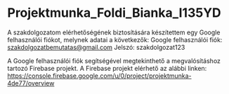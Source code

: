 # Projektmunka_Foldi_Bianka_I135YD
A szakdolgozatom elérhetőségének biztosítására készítettem egy Google felhasználói fiókot, melynek adatai a következők:
Google felhasználói fiók: szakdolgozatbemutatas@gmail.com
Jelszó: szakdolgozat123

A Google felhasználói fiók segítségével megtekinthető a megvalósításhoz tartozó Firebase projekt.
A Firebase projekt  elérhető az alábbi linken:
https://console.firebase.google.com/u/0/project/projektmunka-4de77/overview

